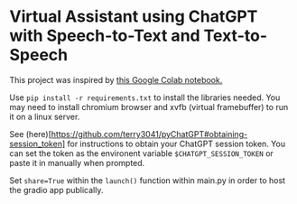 # Virtual Assistant using ChatGPT with Speech-to-Text and Text-to-Speech

This project was inspired by [this Google Colab notebook.](https://colab.research.google.com/github/bhattbhavesh91/voice-assistant-whisper-chatgpt/blob/main/OpenAI-Whisper-ChatGPT-Notebook.ipynb)

Use `pip install -r requirements.txt` to install the libraries needed. You may need to install chromium browser and xvfb (virtual framebuffer) to run it on a linux server.

See (here)[https://github.com/terry3041/pyChatGPT#obtaining-session_token] for instructions to obtain your ChatGPT session token. You can set the token as the environent variable `$CHATGPT_SESSION_TOKEN` or paste it in manually when prompted.

Set `share=True` within the `launch()` function within main.py in order to host the gradio app publically.
 
